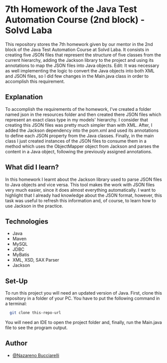 # 7th Homework of the Java Test Automation Course (2nd block) - Solvd Laba
This repository stores the 7th homework given by our mentor in the 2nd block of 
the Java Test Automation Course at Solvd Laba. It consists in creating five
JSON files that represent the structure of five classes from the current 
hierarchy, adding the Jackson library to the project and using its annotations to
map the JSON files into Java objects. Edit: It was necessary as well implementing
the logic to convert the Java objects into both XML and JSON files, so I did
few changes in the Main.java class in order to accomplish this requirement.

## Explanation

To accomplish the requirements of the homework, I've created a folder named
json in the resources folder and then created there JSON files which represent
an exact class type in my models' hierarchy. I consider that creating this JSON
files was pretty much simpler than with XML. After, I added the Jackson 
dependency into the pom.xml and used its annotations to define each JSON 
property from the Java classes. Finally, in the main class I just created 
instances of the JSON files to consume them in a method which uses the 
ObjectMapper object from Jackson and parses the content in a Java object,
following the previously assigned annotations.

## What did I learn?

In this homework I learnt about the Jackson library used to parse JSON files
to Java objects and vice versa. This tool makes the work with JSON files very
much easier, since it does almost everything automatically. I want to highlight
that I already had knowledge about the JSON format, however, this task was useful
to refresh this information and, of course, to learn how to use Jackson in the
practice.

## Technologies

- Java
- Maven
- MySQL
- JDBC
- MyBatis
- XML, XSD, SAX Parser
- Jackson

## Set-Up

To run this project you will need an updated version of Java.
First, clone this repository in a folder of your PC.
You have to put the following command in a terminal:

```bash
  git clone this-repo-url
```
You will need an IDE to open the project folder and, finally, run the 
Main.java file to see the program output.

## Author

- [@Nazareno Bucciarelli](https://github.com/nazabucciarelli)
